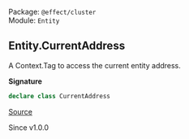 Package: `@effect/cluster`<br />
Module: `Entity`<br />

## Entity.CurrentAddress

A Context.Tag to access the current entity address.

**Signature**

```ts
declare class CurrentAddress
```

[Source](https://github.com/Effect-TS/effect/tree/main/packages/platform/src/Entity.ts#L398)

Since v1.0.0
